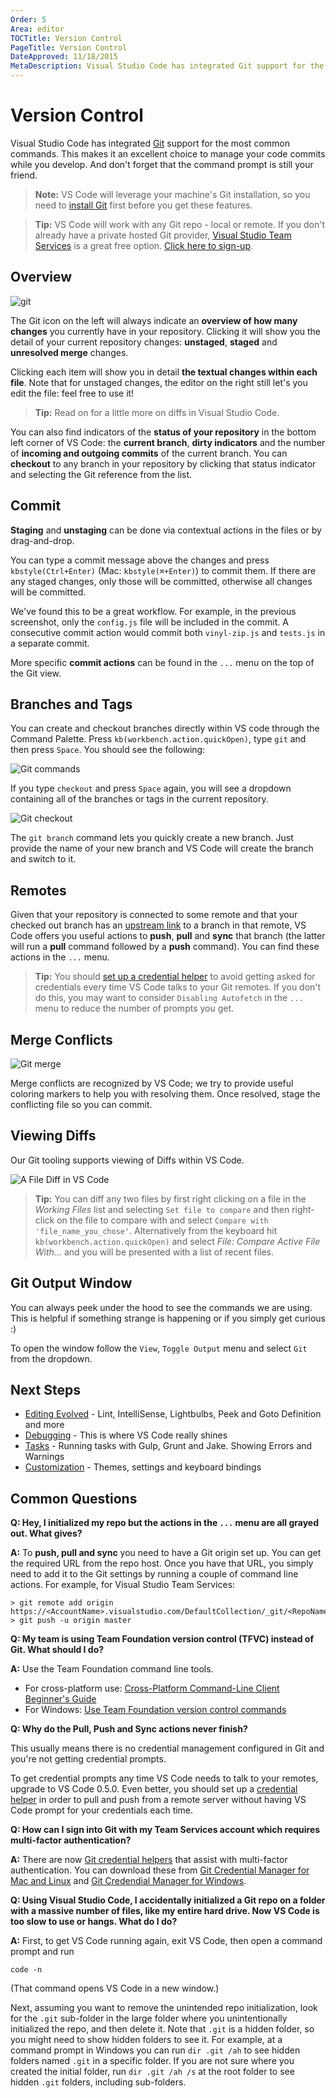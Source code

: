```yaml
---
Order: 5
Area: editor
TOCTitle: Version Control
PageTitle: Version Control
DateApproved: 11/18/2015
MetaDescription: Visual Studio Code has integrated Git support for the most common commands.
---
```


# Version Control
Visual Studio Code has integrated [Git](http://git-scm.com/) support for the most common commands.
This makes it an excellent choice to manage your code commits while you develop.
And don't forget that the command prompt is still your friend.

>**Note:** VS Code will leverage your machine's Git installation, so you need
to [install Git](http://git-scm.com/download) first before you get these features.

>**Tip:** VS Code will work with any Git repo - local or remote.  If you don't already have a private hosted Git provider, [Visual Studio Team Services](http://www.visualstudio.com/products/visual-studio-team-services-vs) is a great free option. [Click here to sign-up](http://go.microsoft.com/fwlink/?LinkID=307137&campaign=o~msft~code~vc).

## Overview

![git](images/versioncontrol/overview.png)

The Git icon on the left will always indicate
an **overview of how many changes** you currently have in your repository.
Clicking it will show you the detail of your current repository changes: **unstaged**,
**staged** and **unresolved merge** changes.

Clicking each item will show you in detail
**the textual changes within each file**. Note that for unstaged changes, the editor
on the right still let's you edit the file: feel free to use it!

>**Tip:** Read on for a little more on diffs in Visual Studio Code.

You can also find indicators of the **status of your repository** in the bottom left corner
of VS Code: the **current branch**, **dirty indicators** and the number of
**incoming and outgoing commits** of the current branch.
You can **checkout** to any branch in your repository by clicking that status indicator
and selecting the Git reference from the list.


## Commit
**Staging** and **unstaging** can be done via contextual actions in the files or by drag-and-drop.

You can type a commit message above the changes and press `kbstyle(Ctrl+Enter)` (Mac: `kbstyle(⌘+Enter)`) to commit them.
If there are any staged changes, only those will be committed, otherwise all changes will be committed.

We've found this to be a great workflow. For example, in the previous screenshot, only the `config.js` file will be included in the commit.
A consecutive commit action would commit both `vinyl-zip.js` and `tests.js` in a
separate commit.

More specific **commit actions** can be found in the `...` menu on the top of the Git view.

## Branches and Tags

You can create and checkout branches directly within VS code through the Command Palette. Press `kb(workbench.action.quickOpen)`, type `git` and then press `Space`. You should see the following:

![Git commands](images/versioncontrol/gitcommands.png)

If you type `checkout` and press `Space` again, you will see a dropdown containing all of the branches or tags in the current repository.

![Git checkout](images/versioncontrol/gitbranches.png)

The `git branch` command lets you quickly create a new branch.  Just provide the name of your new branch and VS Code will create the branch and switch to it.

## Remotes
Given that your repository is connected to some remote and that your checked out branch
has an [upstream link](http://git-scm.com/book/ch3-5.html) to a branch in that remote,
VS Code offers you useful actions to **push**, **pull** and **sync** that branch (the
latter will run a **pull** command followed by a **push** command). You can find these
actions in the `...` menu.

>**Tip:** You should
[set up a credential helper](https://help.github.com/articles/caching-your-github-password-in-git/)
to avoid getting asked for credentials every time VS Code talks to your Git remotes.  If you don't do this, you may want to consider `Disabling Autofetch` in the `...` menu to reduce the number of prompts you get.


## Merge Conflicts
![Git merge](images/versioncontrol/merge.png)

Merge conflicts are recognized by VS Code; we try to provide useful
coloring markers to help you with resolving them. Once resolved, stage the conflicting file
so you can commit.

## Viewing Diffs
Our Git tooling supports viewing of Diffs within VS Code.

![A File Diff in VS Code](images/versioncontrol/diff.png)

>**Tip:** You can diff any two files by first right clicking on a file in the *Working Files* list and selecting `Set file to compare` and then right-click on the file to compare with and select `Compare with 'file_name_you_chose'`.   Alternatively from the keyboard hit `kb(workbench.action.quickOpen)` and select *File: Compare Active File With...* and you will be presented with a list of recent files.

## Git Output Window

You can always peek under the hood to see the commands we are using.  This is helpful if something strange is happening or if you simply get curious :)

To open the window follow the `View`, `Toggle Output` menu and select `Git` from the dropdown.

## Next Steps

* [Editing Evolved](/docs/editor/editingevolved.md) - Lint, IntelliSense, Lightbulbs, Peek and Goto Definition and more
* [Debugging](/docs/editor/debugging.md) - This is where VS Code really shines
* [Tasks](/docs/editor/tasks.md) - Running tasks with Gulp, Grunt and Jake.  Showing Errors and Warnings
* [Customization](/docs/customization/overview.md) - Themes, settings and keyboard bindings

## Common Questions

**Q: Hey, I initialized my repo but the actions in the `...` menu are all grayed out. What gives?**

**A:** To **push, pull and sync** you need to have a Git origin set up.  You can get the required URL from the repo host.  Once you have that URL, you simply need to add it to the Git settings by running a couple of command line actions. For example, for Visual Studio Team Services:
```
> git remote add origin https://<AccountName>.visualstudio.com/DefaultCollection/_git/<RepoName>
> git push -u origin master
```

**Q: My team is using Team Foundation version control (TFVC) instead of Git. What should I do?**

**A:** Use the Team Foundation command line tools.

* For cross-platform use: [Cross-Platform Command-Line Client Beginner's Guide](https://msdn.microsoft.com/en-us/library/hh873092.aspx)
* For Windows: [Use Team Foundation version control commands](https://msdn.microsoft.com/en-us/library/vstudio/cc31bk2e.aspx)

**Q: Why do the Pull, Push and Sync actions never finish?**

This usually means there is no credential management configured in Git and you're not getting credential prompts.

To get credential prompts any time VS Code needs to talk to your remotes, upgrade to VS Code 0.5.0. Even better, you should set up a [credential helper](https://help.github.com/articles/caching-your-github-password-in-git/)
in order to pull and push from a remote server without having VS Code prompt for your credentials each time.

**Q: How can I sign into Git with my Team Services account which requires multi-factor authentication?**

**A:** There are now [Git credential helpers](http://blogs.msdn.com/b/visualstudioalm/archive/2015/11/18/visual-studio-team-services-git-credential-manager-for-mac-and-linux.aspx) that assist with multi-factor authentication. You can download these from [Git Credential Manager for Mac and Linux](https://github.com/Microsoft/Git-Credential-Manager-for-Mac-and-Linux) and [Git Credendial Manager for Windows](https://github.com/Microsoft/Git-Credential-Manager-for-Windows).

**Q: Using Visual Studio Code, I accidentally initialized a Git repo on a folder with a massive number of files, like my entire hard drive. Now VS Code is too slow to use or hangs. What do I do?**

**A:** First, to get VS Code running again, exit VS Code, then open a command prompt and run

`code -n`

(That command opens VS Code in a new window.)

Next, assuming you want to remove the unintended repo initialization, look for the `.git` sub-folder in the large folder where you unintentionally initialized the repo, and then delete it. Note that `.git` is a hidden folder, so you might need to show hidden folders to see it. For example, at a command prompt in Windows you can run `dir .git /ah` to see hidden folders named `.git` in a specific folder. If you are not sure where you created the initial folder, run `dir .git /ah /s` at the root folder to see hidden `.git` folders, including sub-folders.


